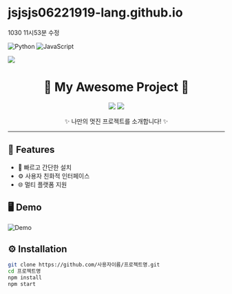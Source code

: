 # jsjsjs06221919-lang.github.io

1030 11시53분 수정

![Python](https://img.shields.io/badge/Python-3776AB?logo=python&logoColor=white)
![JavaScript](https://img.shields.io/badge/JavaScript-F7DF1E?logo=javascript&logoColor=black)

 <img src="jjang01.png" />
 
<h1 align="center">🌟 My Awesome Project 🌟</h1>

<p align="center">
  <img src="https://img.shields.io/github/stars/사용자이름/프로젝트명" />
  <img src="https://img.shields.io/github/forks/사용자이름/프로젝트명" />
</p>

<p align="center">✨ 나만의 멋진 프로젝트를 소개합니다! ✨</p>

---

## 🧩 Features
- 🚀 빠르고 간단한 설치
- ⚙️ 사용자 친화적 인터페이스
- 🌐 멀티 플랫폼 지원

## 🖥️ Demo
![Demo](https://via.placeholder.com/600x300.png?text=Demo+Image)

## ⚙️ Installation
```bash
git clone https://github.com/사용자이름/프로젝트명.git
cd 프로젝트명
npm install
npm start
